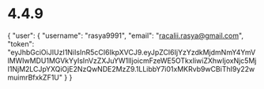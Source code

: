# 4.4.9

{
    "user": {
        "username": "rasya9991",
        "email": "racalii.rasya@gmail.com",
        "token": "eyJhbGciOiJIUzI1NiIsInR5cCI6IkpXVCJ9.eyJpZCI6IjYzYzdkMjdmNmY4YmVlMWIwMDU1MGVkYyIsInVzZXJuYW1lIjoicmFzeWE5OTkxIiwiZXhwIjoxNjc5MjI1NjM2LCJpYXQiOjE2NzQwNDE2MzZ9.1LLibbY7i01xMKRvb9wCBiThI9y22wmuimrBfxkZF1U"
    }
}
